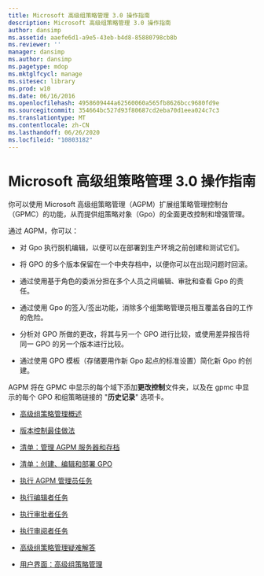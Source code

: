 ```yaml
---
title: Microsoft 高级组策略管理 3.0 操作指南
description: Microsoft 高级组策略管理 3.0 操作指南
author: dansimp
ms.assetid: aaefe6d1-a9e5-43eb-b4d8-85880798cb8b
ms.reviewer: ''
manager: dansimp
ms.author: dansimp
ms.pagetype: mdop
ms.mktglfcycl: manage
ms.sitesec: library
ms.prod: w10
ms.date: 06/16/2016
ms.openlocfilehash: 4958609444a62560060a565fb8626bcc9680fd9e
ms.sourcegitcommit: 354664bc527d93f80687cd2eba70d1eea024c7c3
ms.translationtype: MT
ms.contentlocale: zh-CN
ms.lasthandoff: 06/26/2020
ms.locfileid: "10803182"
---
```

# Microsoft 高级组策略管理 3.0 操作指南


你可以使用 Microsoft 高级组策略管理（AGPM）扩展组策略管理控制台（GPMC）的功能，从而提供组策略对象（Gpo）的全面更改控制和增强管理。

通过 AGPM，你可以：

-   对 Gpo 执行脱机编辑，以便可以在部署到生产环境之前创建和测试它们。

-   将 GPO 的多个版本保留在一个中央存档中，以便你可以在出现问题时回滚。

-   通过使用基于角色的委派分担在多个人员之间编辑、审批和查看 Gpo 的责任。

-   通过使用 Gpo 的签入/签出功能，消除多个组策略管理员相互覆盖各自的工作的危险。

-   分析对 GPO 所做的更改，将其与另一个 GPO 进行比较，或使用差异报告将同一 GPO 的另一个版本进行比较。

-   通过使用 GPO 模板（存储要用作新 Gpo 起点的标准设置）简化新 Gpo 的创建。

AGPM 将在 GPMC 中显示的每个域下添加**更改控制**文件夹，以及在 gpmc 中显示的每个 GPO 和组策略链接的 "**历史记录**" 选项卡。

-   [高级组策略管理概述](overview-of-advanced-group-policy-management-agpm30ops.md)

-   [版本控制最佳做法](best-practices-for-version-control.md)

-   [清单：管理 AGPM 服务器和存档](checklist-administer-the-agpm-server-and-archive.md)

-   [清单：创建、编辑和部署 GPO](checklist-create-edit-and-deploy-a-gpo-agpm30ops.md)

-   [执行 AGPM 管理员任务](performing-agpm-administrator-tasks-agpm30ops.md)

-   [执行编辑者任务](performing-editor-tasks-agpm30ops.md)

-   [执行审批者任务](performing-approver-tasks-agpm30ops.md)

-   [执行审阅者任务](performing-reviewer-tasks-agpm30ops.md)

-   [高级组策略管理疑难解答](troubleshooting-advanced-group-policy-management-agpm30ops.md)

-   [用户界面：高级组策略管理](user-interface-advanced-group-policy-management-agpm30ops.md)

 

 





